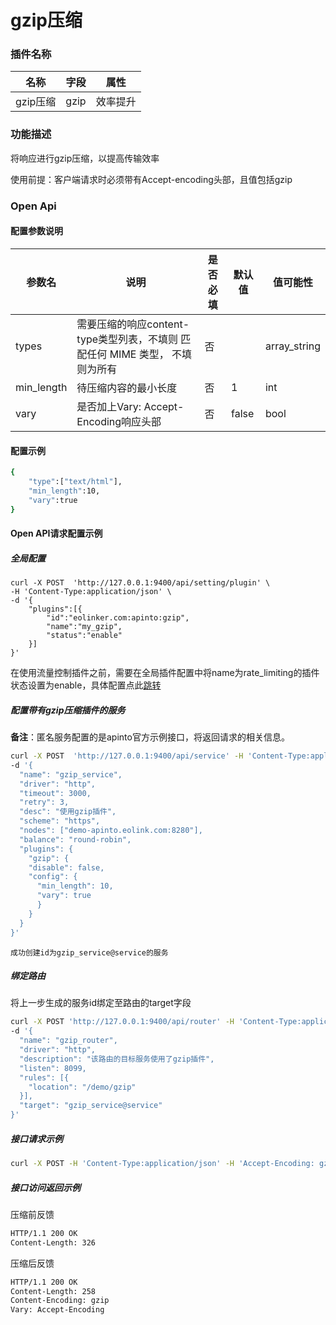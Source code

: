# gzip压缩
### 插件名称

| 名称     | 字段 | 属性     |
| -------- | ---- | -------- |
| gzip压缩 | gzip | 效率提升 |

### 功能描述

将响应进行gzip压缩，以提高传输效率

使用前提：客户端请求时必须带有Accept-encoding头部，且值包括gzip

### Open Api

#### 配置参数说明

| 参数名     | 说明                                                         | 是否必填 | 默认值 | 值可能性     |
| ---------- | ------------------------------------------------------------ | -------- | ------ | ------------ |
| types      | 需要压缩的响应content-type类型列表，不填则 匹配任何 MIME 类型， 不填则为所有 | 否       |        | array_string |
| min_length | 待压缩内容的最小长度                                         | 否       | 1      | int          |
| vary       | 是否加上Vary: Accept-Encoding响应头部                        | 否       | false  | bool         |

#### 配置示例

```sh
{
    "type":["text/html"],
    "min_length":10,
    "vary":true
}
```



#### Open API请求配置示例

##### 全局配置

```shell
curl -X POST  'http://127.0.0.1:9400/api/setting/plugin' \
-H 'Content-Type:application/json' \
-d '{
    "plugins":[{
        "id":"eolinker.com:apinto:gzip",
        "name":"my_gzip",
        "status":"enable"
    }]
}'
```

在使用流量控制插件之前，需要在全局插件配置中将name为rate_limiting的插件状态设置为enable，具体配置点此[跳转](/docs/apinto/plugins)

##### 配置带有gzip压缩插件的服务

**备注**：匿名服务配置的是apinto官方示例接口，将返回请求的相关信息。

```sh
curl -X POST  'http://127.0.0.1:9400/api/service' -H 'Content-Type:application/json' \
-d '{
  "name": "gzip_service",
  "driver": "http",
  "timeout": 3000,
  "retry": 3,
  "desc": "使用gzip插件",
  "scheme": "https",
  "nodes": ["demo-apinto.eolink.com:8280"],
  "balance": "round-robin",
  "plugins": {
    "gzip": {
    "disable": false,
    "config": {
      "min_length": 10,
      "vary": true
	  }
    }
  }
}' 
```

```
成功创建id为gzip_service@service的服务
```

##### 绑定路由

将上一步生成的服务id绑定至路由的target字段

```sh
curl -X POST 'http://127.0.0.1:9400/api/router' -H 'Content-Type:application/json' \
-d '{
  "name": "gzip_router",
  "driver": "http",
  "description": "该路由的目标服务使用了gzip插件",
  "listen": 8099,
  "rules": [{
    "location": "/demo/gzip"
  }],
  "target": "gzip_service@service"
}'
```

##### 接口请求示例

```sh
curl -X POST -H 'Content-Type:application/json' -H 'Accept-Encoding: gzip, deflate, br' 'http://127.0.0.1:8099/demo/gzip'
```

##### 接口访问返回示例

压缩前反馈

```sh
HTTP/1.1 200 OK
Content-Length: 326
```

压缩后反馈

```sh
HTTP/1.1 200 OK
Content-Length: 258
Content-Encoding: gzip
Vary: Accept-Encoding
```
